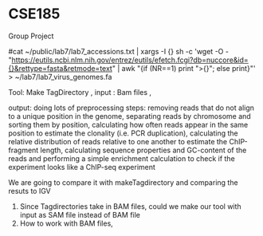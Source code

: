 # CSE185
Group Project 

#cat ~/public/lab7/lab7_accessions.txt | xargs -I {} sh -c 'wget -O - "https://eutils.ncbi.nlm.nih.gov/entrez/eutils/efetch.fcgi?db=nuccore&id={}&rettype=fasta&retmode=text" | awk "{if (NR==1) print \">{}\"; else print}"' > ~/lab7/lab7_virus_genomes.fa



Tool: Make TagDirectory , input : Bam files , 

output: doing lots of preprocessing steps: removing reads that do not align to a unique position in the genome, separating reads by chromosome and sorting them by position, calculating how often reads appear in the same position to estimate the clonality (i.e. PCR duplication), calculating the relative distribution of reads relative to one another to estimate the ChIP-fragment length, calculating sequence properties and GC-content of the reads and performing a simple enrichment calculation to check if the experiment looks like a ChIP-seq experiment


We are going to compare it with makeTagdirectory and comparing the resuts to IGV

1) Since Tagdirectories take in BAM files, could we make our tool with input as SAM file instead of BAM file
2) How to work with BAM files, 
